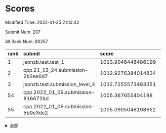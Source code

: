 # Scores

Modified Time: 2022-01-25 21:13:42

Submit Num: 207

All Rank Num: 80257

| rank |               submit               |       score        |       sigma        | pk_num |
| :--- | :--------------------------------- | :----------------- | :----------------- | :----- |
| 1    | jsonzb.test.test_1                 | 1013.9046448486199 | 0.7885755644782714 | 1556   |
| 2    | cpp.21_12_24.submission-2b2ea0d7   | 1012.9276384014834 | 0.792757087040617  | 1553   |
| 3    | jsonzb.test.submission_level_4     | 1012.7255573483351 | 0.8141148105195788 | 1551   |
| 54   | cpp.2022_01_09.submission-816672bd | 1005.367655404198  | 0.732548092290505  | 1559   |
| 55   | cpp.2022_01_09.submission-5b0e3de2 | 1005.0905046198652 | 0.7260343398896418 | 1549   |


<details>
<summary>全部</summary>

| rank |                 submit                 |       score        |       sigma        | pk_num |
| :--- | :------------------------------------- | :----------------- | :----------------- | :----- |
| 1    | jsonzb.test.test_1                     | 1013.9046448486199 | 0.7885755644782714 | 1556   |
| 2    | cpp.21_12_24.submission-2b2ea0d7       | 1012.9276384014834 | 0.792757087040617  | 1553   |
| 3    | jsonzb.test.submission_level_4         | 1012.7255573483351 | 0.8141148105195788 | 1551   |
| 4    | gobigger.level_3.submission_level_3_4  | 1012.0623668299799 | 0.7722775631302751 | 1555   |
| 5    | gobigger.level_3.submission_level_3_21 | 1011.9173050039217 | 0.795155642742288  | 1551   |
| 6    | gobigger.level_3.submission_level_3_33 | 1011.6820216935316 | 0.7739802068697342 | 1548   |
| 7    | gobigger.level_3.submission_level_3_26 | 1011.3556105518362 | 0.7626200045706828 | 1554   |
| 8    | gobigger.level_3.submission_level_3_5  | 1011.2984877831667 | 0.7868412610995059 | 1552   |
| 9    | gobigger.level_3.submission_level_3_9  | 1011.029632195825  | 0.7772635259382644 | 1551   |
| 10   | gobigger.level_3.submission_level_3_27 | 1010.9967348617148 | 0.7793799948888996 | 1555   |
| 11   | gobigger.level_3.submission_level_3_35 | 1010.9886598268337 | 0.7741462922307528 | 1552   |
| 12   | gobigger.level_3.submission_level_3_14 | 1010.9774287005456 | 0.7511405829143122 | 1546   |
| 13   | gobigger.level_3.submission_level_3_30 | 1010.9043873422481 | 0.7863177868256555 | 1548   |
| 14   | gobigger.level_3.submission_level_3_13 | 1010.800292609424  | 0.7586679320046373 | 1556   |
| 15   | gobigger.level_3.submission_level_3_38 | 1010.736050191044  | 0.7573972658956312 | 1553   |
| 16   | gobigger.level_3.submission_level_3_40 | 1010.6663834618992 | 0.7769876472787706 | 1549   |
| 17   | gobigger.level_3.submission_level_3_3  | 1010.4971820077509 | 0.7642699210369394 | 1548   |
| 18   | gobigger.level_3.submission_level_3_31 | 1010.4211783547648 | 0.7858259201794786 | 1555   |
| 19   | gobigger.level_3.submission_level_3_41 | 1010.4118824271052 | 0.7716771486409845 | 1554   |
| 20   | gobigger.level_3.submission_level_3_18 | 1010.3959315004714 | 0.7736207415388446 | 1554   |
| 21   | gobigger.level_3.submission_level_3_47 | 1010.3753076543484 | 0.753542944070066  | 1546   |
| 22   | gobigger.level_3.submission_level_3_7  | 1010.364058680975  | 0.7677102025726377 | 1551   |
| 23   | gobigger.level_3.submission_level_3_43 | 1010.3333612251869 | 0.7568819123257547 | 1554   |
| 24   | gobigger.level_3.submission_level_3_25 | 1010.3154137578261 | 0.7627348816912254 | 1554   |
| 25   | gobigger.level_3.submission_level_3_39 | 1010.2517277155883 | 0.7466850655175888 | 1547   |
| 26   | gobigger.level_3.submission_level_3_29 | 1010.2301521517102 | 0.7543531833550482 | 1550   |
| 27   | gobigger.level_3.submission_level_3_12 | 1010.1955585671348 | 0.7680992421434528 | 1555   |
| 28   | gobigger.level_3.submission_level_3_34 | 1010.0762085133559 | 0.7855680889013901 | 1553   |
| 29   | gobigger.level_3.submission_level_3_42 | 1010.0716253692726 | 0.7465219846699169 | 1549   |
| 30   | gobigger.level_3.submission_level_3_10 | 1010.042195425585  | 0.7733127108364707 | 1551   |
| 31   | gobigger.level_3.submission_level_3_16 | 1010.0270530961809 | 0.7730384120485588 | 1549   |
| 32   | gobigger.level_3.submission_level_3_23 | 1010.0108139365441 | 0.7648108782906614 | 1549   |
| 33   | gobigger.level_3.submission_level_3_19 | 1010.0095188710079 | 0.7567417753132609 | 1551   |
| 34   | gobigger.level_3.submission_level_3_32 | 1009.9991427745308 | 0.7605841014156886 | 1548   |
| 35   | gobigger.level_3.submission_level_3_24 | 1009.9655198738782 | 0.7703381974812756 | 1551   |
| 36   | gobigger.level_3.submission_level_3_1  | 1009.9569568208176 | 0.7576856461463346 | 1546   |
| 37   | gobigger.level_3.submission_level_3_46 | 1009.8553976689919 | 0.7291643926482733 | 1549   |
| 38   | gobigger.level_3.submission_level_3_6  | 1009.81819161829   | 0.7445736274295442 | 1545   |
| 39   | gobigger.level_3.submission_level_3_2  | 1009.8009867936505 | 0.7632418130281777 | 1550   |
| 40   | gobigger.level_3.submission_level_3_37 | 1009.7535684559451 | 0.7590614159171944 | 1548   |
| 41   | gobigger.level_3.submission_level_3_44 | 1009.5961676056343 | 0.7624654741340394 | 1551   |
| 42   | gobigger.level_3.submission_level_3_8  | 1009.5346936460107 | 0.7470349795861161 | 1549   |
| 43   | gobigger.level_3.submission_level_3_45 | 1009.3460440481228 | 0.7501729895336803 | 1551   |
| 44   | gobigger.level_3.submission_level_3_28 | 1009.16867782328   | 0.7679296968752091 | 1553   |
| 45   | gobigger.level_3.submission_level_3_11 | 1009.1043977834631 | 0.7496757872962262 | 1547   |
| 46   | gobigger.level_3.submission_level_3_0  | 1009.0719481923214 | 0.7393833752673188 | 1553   |
| 47   | gobigger.level_3.submission_level_3_17 | 1009.0217165622736 | 0.7382653391641973 | 1550   |
| 48   | gobigger.level_3.submission_level_3_36 | 1009.0181445545628 | 0.7387749165869177 | 1545   |
| 49   | gobigger.level_3.submission_level_3_15 | 1008.9957500883704 | 0.7332641568413566 | 1549   |
| 50   | gobigger.level_3.submission_level_3_20 | 1008.8810575654338 | 0.7498932193621639 | 1554   |
| 51   | gobigger.level_3.submission_level_3_49 | 1008.6214219658643 | 0.7415486409364203 | 1548   |
| 52   | gobigger.level_3.submission_level_3_22 | 1008.4410147246381 | 0.7435300294588468 | 1551   |
| 53   | gobigger.level_3.submission_level_3_48 | 1008.2821831199141 | 0.7608929771556687 | 1552   |
| 54   | cpp.2022_01_09.submission-816672bd     | 1005.367655404198  | 0.732548092290505  | 1559   |
| 55   | cpp.2022_01_09.submission-5b0e3de2     | 1005.0905046198652 | 0.7260343398896418 | 1549   |
| 56   | gobigger.level_1.submission_level_1_40 | 1004.9948157388947 | 0.724373046581768  | 1550   |
| 57   | gobigger.level_1.submission_level_1_36 | 1004.7260277381527 | 0.725535061162331  | 1553   |
| 58   | gobigger.level_1.submission_level_1_3  | 1004.6908154563786 | 0.7430845389675471 | 1553   |
| 59   | gobigger.level_1.submission_level_1_21 | 1004.4344197091078 | 0.7351749437546782 | 1554   |
| 60   | gobigger.level_1.submission_level_1_25 | 1004.2175966689956 | 0.719748626503249  | 1543   |
| 61   | gobigger.level_1.submission_level_1_28 | 1004.2084368583477 | 0.716932187592723  | 1549   |
| 62   | gobigger.level_1.submission_level_1_9  | 1004.2036988350293 | 0.7261603128961771 | 1547   |
| 63   | gobigger.level_1.submission_level_1_48 | 1004.2019515448807 | 0.702194010604025  | 1548   |
| 64   | gobigger.level_1.submission_level_1_30 | 1004.0189611439972 | 0.7081810186192751 | 1552   |
| 65   | gobigger.level_1.submission_level_1_22 | 1003.9209603038262 | 0.7210460332138413 | 1551   |
| 66   | gobigger.level_1.submission_level_1_13 | 1003.9105743902534 | 0.7090564353952118 | 1549   |
| 67   | gobigger.level_1.submission_level_1_42 | 1003.8094909632564 | 0.7203855984390235 | 1548   |
| 68   | gobigger.level_1.submission_level_1_31 | 1003.7848399152695 | 0.719608393549604  | 1550   |
| 69   | gobigger.level_1.submission_level_1_6  | 1003.741291999403  | 0.7098300690052783 | 1552   |
| 70   | gobigger.level_1.submission_level_1_19 | 1003.7029984119321 | 0.7218479953502437 | 1555   |
| 71   | gobigger.level_1.submission_level_1_17 | 1003.6900225888425 | 0.713624442232927  | 1558   |
| 72   | gobigger.level_1.submission_level_1_4  | 1003.6753025540644 | 0.7137095466905687 | 1546   |
| 73   | gobigger.level_1.submission_level_1_49 | 1003.6615070535544 | 0.7234851028741014 | 1549   |
| 74   | gobigger.level_1.submission_level_1_1  | 1003.6254435417617 | 0.7219876885652571 | 1551   |
| 75   | gobigger.level_1.submission_level_1_34 | 1003.5640727861241 | 0.7062970555345842 | 1551   |
| 76   | gobigger.level_1.submission_level_1_29 | 1003.4904738533287 | 0.7286505361497578 | 1552   |
| 77   | gobigger.level_1.submission_level_1_46 | 1003.472796872274  | 0.7105242476273604 | 1549   |
| 78   | gobigger.level_1.submission_level_1_0  | 1003.4701732633695 | 0.7281821941060431 | 1553   |
| 79   | gobigger.level_1.submission_level_1_37 | 1003.4671472137878 | 0.7203043234608778 | 1555   |
| 80   | gobigger.level_1.submission_level_1_11 | 1003.4119537473205 | 0.7239985930780699 | 1556   |
| 81   | gobigger.level_1.submission_level_1_16 | 1003.369819174897  | 0.7199486635540715 | 1552   |
| 82   | gobigger.level_1.submission_level_1_41 | 1003.356350432926  | 0.710795694772443  | 1553   |
| 83   | gobigger.level_1.submission_level_1_14 | 1003.3522239842652 | 0.7135742691312703 | 1545   |
| 84   | gobigger.level_1.submission_level_1_27 | 1003.2997029012319 | 0.7245891690779883 | 1550   |
| 85   | gobigger.level_1.submission_level_1_18 | 1003.1770140062841 | 0.7334390586068424 | 1550   |
| 86   | gobigger.level_1.submission_level_1_2  | 1003.1582986857699 | 0.7127219019168324 | 1549   |
| 87   | gobigger.level_1.submission_level_1_32 | 1003.1576042062494 | 0.7114904880132754 | 1553   |
| 88   | gobigger.level_1.submission_level_1_10 | 1003.0963826072741 | 0.7169827326688245 | 1550   |
| 89   | gobigger.level_1.submission_level_1_7  | 1003.0759001879441 | 0.7186130255062781 | 1556   |
| 90   | gobigger.level_1.submission_level_1_39 | 1002.9317010113398 | 0.718437692365317  | 1552   |
| 91   | gobigger.level_1.submission_level_1_47 | 1002.9134356891839 | 0.7224327408502356 | 1555   |
| 92   | gobigger.level_1.submission_level_1_15 | 1002.8769896953276 | 0.7204249311832871 | 1548   |
| 93   | gobigger.level_1.submission_level_1_5  | 1002.8680658738094 | 0.7230712223436039 | 1549   |
| 94   | gobigger.level_1.submission_level_1_8  | 1002.8492957366333 | 0.7178116190473502 | 1550   |
| 95   | gobigger.level_1.submission_level_1_24 | 1002.8234793593432 | 0.7231349226874403 | 1550   |
| 96   | gobigger.level_1.submission_level_1_45 | 1002.796742614554  | 0.7040255892887323 | 1551   |
| 97   | gobigger.level_1.submission_level_1_23 | 1002.4442074150035 | 0.7117795683102419 | 1551   |
| 98   | gobigger.level_1.submission_level_1_12 | 1002.4149098445636 | 0.711954541255816  | 1547   |
| 99   | gobigger.level_1.submission_level_1_44 | 1002.3811118272148 | 0.7160365366539805 | 1551   |
| 100  | gobigger.level_1.submission_level_1_43 | 1002.3650148884483 | 0.7191326028612635 | 1554   |
| 101  | gobigger.level_1.submission_level_1_33 | 1002.3009253404527 | 0.7245540751131886 | 1549   |
| 102  | gobigger.level_1.submission_level_1_35 | 1002.1821776829444 | 0.7137216537337626 | 1551   |
| 103  | gobigger.level_1.submission_level_1_26 | 1002.023606551456  | 0.7019381906879757 | 1554   |
| 104  | gobigger.level_1.submission_level_1_38 | 1001.662703585227  | 0.7127816919827917 | 1554   |
| 105  | gobigger.level_1.submission_level_1_20 | 1001.3204665623344 | 0.7114936626651982 | 1545   |
| 106  | gobigger.random.submission_random_26   | 997.3913042814318  | 0.6947677519633486 | 1554   |
| 107  | gobigger.random.submission_random_9    | 997.018885985564   | 0.7120640406917543 | 1550   |
| 108  | gobigger.random.submission_random_14   | 996.9804901912227  | 0.7089293764711955 | 1548   |
| 109  | gobigger.random.submission_random_1    | 996.8825983976182  | 0.7194799397806538 | 1557   |
| 110  | gobigger.random.submission_random_7    | 996.8775194825412  | 0.7009934330739244 | 1551   |
| 111  | gobigger.random.submission_random_47   | 996.7535348643742  | 0.7161771084731782 | 1549   |
| 112  | gobigger.random.submission_random_42   | 996.651107719017   | 0.7080523461572359 | 1553   |
| 113  | gobigger.random.submission_random_33   | 996.5857020607046  | 0.7007988592280507 | 1546   |
| 114  | gobigger.random.submission_random_32   | 996.4418004708365  | 0.716354295436878  | 1550   |
| 115  | gobigger.random.submission_random_44   | 996.422135976816   | 0.7156717959920711 | 1556   |
| 116  | gobigger.random.submission_random_29   | 996.3459954538032  | 0.7155891243930839 | 1546   |
| 117  | gobigger.random.submission_random_18   | 996.3186375774497  | 0.7101700335648132 | 1552   |
| 118  | gobigger.random.submission_random_20   | 996.3094482146925  | 0.7053963587463952 | 1552   |
| 119  | gobigger.random.submission_random_6    | 996.2998785554736  | 0.7046075749468769 | 1549   |
| 120  | gobigger.random.submission_random_39   | 996.2773192894156  | 0.721677782550291  | 1549   |
| 121  | gobigger.random.submission_random_17   | 996.1985233484648  | 0.7173759976492377 | 1551   |
| 122  | gobigger.random.submission_random_24   | 996.1074637790243  | 0.7112765384262296 | 1550   |
| 123  | gobigger.random.submission_random_2    | 996.0242169777067  | 0.7067598744032286 | 1549   |
| 124  | gobigger.random.submission_random_28   | 996.0120371621085  | 0.7307562579411965 | 1547   |
| 125  | gobigger.random.submission_random_48   | 996.0011007617364  | 0.7109023527676182 | 1557   |
| 126  | gobigger.random.submission_random_31   | 995.9868187042434  | 0.725158737646937  | 1549   |
| 127  | gobigger.random.submission_random_12   | 995.933919192868   | 0.7241805839209442 | 1555   |
| 128  | gobigger.random.submission_random_3    | 995.8788111077829  | 0.7086930034481482 | 1553   |
| 129  | gobigger.random.submission_random_21   | 995.7953688408425  | 0.7123630147907726 | 1548   |
| 130  | gobigger.random.submission_random_40   | 995.7850599924092  | 0.703653320082046  | 1553   |
| 131  | gobigger.random.submission_random_11   | 995.7615525898384  | 0.7135887335507066 | 1551   |
| 132  | gobigger.random.submission_random_35   | 995.7399110139116  | 0.7064381088683154 | 1548   |
| 133  | gobigger.random.submission_random_46   | 995.7292428902124  | 0.71095558719233   | 1554   |
| 134  | gobigger.random.submission_random_25   | 995.7253752255255  | 0.713162055505701  | 1552   |
| 135  | gobigger.random.submission_random_34   | 995.718809773383   | 0.7176526213976211 | 1552   |
| 136  | gobigger.random.submission_random_23   | 995.7033692051651  | 0.7150501372966924 | 1552   |
| 137  | gobigger.random.submission_random_38   | 995.6423115378133  | 0.7105350702200862 | 1549   |
| 138  | gobigger.random.submission_random_49   | 995.5572742499621  | 0.7393679067690171 | 1552   |
| 139  | gobigger.random.submission_random_41   | 995.5296803313528  | 0.7126210949397209 | 1547   |
| 140  | gobigger.random.submission_random_0    | 995.4603826573102  | 0.7129394265662706 | 1547   |
| 141  | gobigger.random.submission_random_36   | 995.3435002147907  | 0.7079328899416976 | 1549   |
| 142  | gobigger.random.submission_random_43   | 995.3432500112187  | 0.724974294981242  | 1550   |
| 143  | gobigger.random.submission_random_4    | 995.3239536757712  | 0.7072146122226187 | 1550   |
| 144  | gobigger.random.submission_random_27   | 995.3087537515396  | 0.7059717095110017 | 1551   |
| 145  | gobigger.random.submission_random_19   | 995.3003503688557  | 0.7264996992847347 | 1553   |
| 146  | gobigger.random.submission_random_8    | 995.2910989612103  | 0.702203081658803  | 1552   |
| 147  | gobigger.random.submission_random_30   | 995.2756627165468  | 0.7125611944396701 | 1552   |
| 148  | gobigger.random.submission_random_10   | 995.2521347986249  | 0.7152954401328825 | 1549   |
| 149  | gobigger.random.submission_random_5    | 995.0630018902415  | 0.7188570462034733 | 1550   |
| 150  | gobigger.random.submission_random_15   | 995.0295975641059  | 0.7157686894444379 | 1554   |
| 151  | gobigger.random.submission_random_13   | 995.0224024133302  | 0.7198685768510625 | 1551   |
| 152  | gobigger.random.submission_random_16   | 995.0162420527319  | 0.7053039953696103 | 1558   |
| 153  | gobigger.random.submission_random_45   | 994.972525924377   | 0.7177670664064224 | 1553   |
| 154  | gobigger.random.submission_random_22   | 994.6209026393958  | 0.7184858094099879 | 1552   |
| 155  | gobigger.random.submission_random_37   | 994.304592716123   | 0.708828981387163  | 1551   |
| 156  | gobigger.level_2.submission_level_2_28 | 993.4585909256972  | 0.7336211165137093 | 1555   |
| 157  | gobigger.level_2.submission_level_2_30 | 993.3674687647278  | 0.7353069721834437 | 1553   |
| 158  | gobigger.level_2.submission_level_2_45 | 993.2004516590142  | 0.72479172047079   | 1557   |
| 159  | gobigger.level_2.submission_level_2_2  | 992.9861160433896  | 0.7295556255450572 | 1557   |
| 160  | gobigger.level_2.submission_level_2_19 | 992.9506218308535  | 0.7409067471454541 | 1552   |
| 161  | gobigger.level_2.submission_level_2_44 | 992.8910539079704  | 0.7532285452084105 | 1546   |
| 162  | gobigger.level_2.submission_level_2_5  | 992.8383121983243  | 0.7404772614443249 | 1547   |
| 163  | gobigger.level_2.submission_level_2_10 | 992.8133517525876  | 0.7416345923683646 | 1549   |
| 164  | gobigger.level_2.submission_level_2_24 | 992.7899251414086  | 0.7490084870071202 | 1558   |
| 165  | gobigger.level_2.submission_level_2_38 | 992.7772927501727  | 0.7313226149054517 | 1552   |
| 166  | gobigger.level_2.submission_level_2_43 | 992.6978827231723  | 0.7424811647226719 | 1546   |
| 167  | gobigger.level_2.submission_level_2_32 | 992.4685954840148  | 0.7253668929118933 | 1548   |
| 168  | gobigger.level_2.submission_level_2_0  | 992.4489036306313  | 0.7494194923139829 | 1553   |
| 169  | gobigger.level_2.submission_level_2_13 | 992.4148146892529  | 0.7505769468449357 | 1549   |
| 170  | gobigger.level_2.submission_level_2_42 | 992.3798339371177  | 0.7540773307063918 | 1550   |
| 171  | gobigger.level_2.submission_level_2_29 | 992.3058924550664  | 0.747653343019898  | 1547   |
| 172  | gobigger.level_2.submission_level_2_22 | 992.2372836400655  | 0.7480892718146614 | 1553   |
| 173  | gobigger.level_2.submission_level_2_26 | 992.1996566971526  | 0.7412676072751243 | 1553   |
| 174  | gobigger.level_2.submission_level_2_27 | 992.1668109585986  | 0.7432676987993155 | 1548   |
| 175  | gobigger.level_2.submission_level_2_31 | 992.0653635490071  | 0.7523574080533981 | 1550   |
| 176  | gobigger.level_2.submission_level_2_21 | 992.0028183680348  | 0.7810455313327636 | 1548   |
| 177  | gobigger.level_2.submission_level_2_18 | 991.9920757337866  | 0.7285547431345085 | 1548   |
| 178  | gobigger.level_2.submission_level_2_17 | 991.9616691747972  | 0.7462372872920154 | 1549   |
| 179  | gobigger.level_2.submission_level_2_14 | 991.9174102068687  | 0.7616285589434779 | 1550   |
| 180  | gobigger.level_2.submission_level_2_47 | 991.8505776722386  | 0.7483470399529266 | 1548   |
| 181  | gobigger.level_2.submission_level_2_20 | 991.846236946055   | 0.7559038621864239 | 1550   |
| 182  | gobigger.level_2.submission_level_2_33 | 991.8037405141138  | 0.7458680332296015 | 1548   |
| 183  | gobigger.level_2.submission_level_2_34 | 991.6919880084633  | 0.7371396750800526 | 1549   |
| 184  | gobigger.level_2.submission_level_2_23 | 991.4764310315084  | 0.7644797628437958 | 1554   |
| 185  | gobigger.level_2.submission_level_2_40 | 991.3324541797683  | 0.7422509396369077 | 1552   |
| 186  | gobigger.level_2.submission_level_2_4  | 991.2994689331192  | 0.755438134988797  | 1551   |
| 187  | gobigger.level_2.submission_level_2_25 | 991.1603190497656  | 0.7641509224633409 | 1552   |
| 188  | gobigger.level_2.submission_level_2_3  | 991.1487964432158  | 0.7579089598290384 | 1547   |
| 189  | gobigger.level_2.submission_level_2_49 | 991.0968819701482  | 0.7624811870133873 | 1549   |
| 190  | gobigger.level_2.submission_level_2_12 | 991.0524623696086  | 0.7419349309375042 | 1552   |
| 191  | gobigger.level_2.submission_level_2_48 | 991.0391634776062  | 0.7620388806980963 | 1551   |
| 192  | gobigger.level_2.submission_level_2_7  | 991.0208604510592  | 0.7636299829736813 | 1555   |
| 193  | gobigger.level_2.submission_level_2_36 | 991.014356411437   | 0.7680566577906842 | 1557   |
| 194  | gobigger.level_2.submission_level_2_16 | 990.9911253376034  | 0.7507209810604991 | 1547   |
| 195  | gobigger.level_2.submission_level_2_8  | 990.9801768489028  | 0.7514448643117403 | 1555   |
| 196  | gobigger.level_2.submission_level_2_15 | 990.921601243418   | 0.7611053592569469 | 1545   |
| 197  | gobigger.level_2.submission_level_2_9  | 990.8952489115578  | 0.7665047469110262 | 1547   |
| 198  | gobigger.level_2.submission_level_2_11 | 990.8717519927386  | 0.7517011624330341 | 1552   |
| 199  | gobigger.level_2.submission_level_2_41 | 990.8288158556518  | 0.756785786628405  | 1552   |
| 200  | gobigger.level_2.submission_level_2_46 | 990.7640040646133  | 0.7425398810939428 | 1550   |
| 201  | gobigger.level_2.submission_level_2_1  | 990.3707527192746  | 0.7698504771726212 | 1550   |
| 202  | gobigger.level_2.submission_level_2_35 | 990.3657212340165  | 0.7862642041290392 | 1554   |
| 203  | gobigger.level_2.submission_level_2_37 | 990.2776562811428  | 0.7752590361149412 | 1552   |
| 204  | gobigger.level_2.submission_level_2_6  | 989.9475482597093  | 0.7454902758879273 | 1551   |
| 205  | gobigger.level_2.submission_level_2_39 | 989.7035392581213  | 0.7655848706035345 | 1549   |
| 206  | gobigger.none.submission_none_1        | 976.4057906128885  | 1.404419647937389  | 1549   |
| 207  | gobigger.none.submission_none_0        | 975.6918992878593  | 1.3877437089903648 | 1551   |

</details>